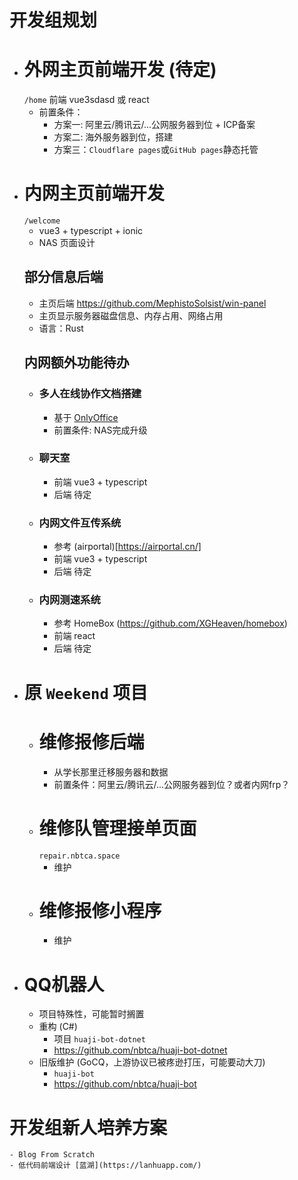 # 开发组规划

- # 外网主页前端开发 (待定)
    `/home`
    前端 vue3sdasd 或 react
    - 前置条件：
        - 方案一: 阿里云/腾讯云/...公网服务器到位 + ICP备案
        - 方案二: 海外服务器到位，搭建
        - 方案三：`Cloudflare pages`或`GitHub pages`静态托管
- # 内网主页前端开发
    `/welcome`
    - vue3 + typescript + ionic
    - NAS 页面设计
    ## 部分信息后端
    - 主页后端 https://github.com/MephistoSolsist/win-panel
    - 主页显示服务器磁盘信息、内存占用、网络占用
    - 语言：Rust
    ## 内网额外功能待办
    - ### 多人在线协作文档搭建
        - 基于 [OnlyOffice](https://www.onlyoffice.com/)
        - 前置条件: NAS完成升级
    - ### 聊天室
        - 前端 vue3 + typescript
        - 后端 待定
    - ### 内网文件互传系统
        - 参考 (airportal)[https://airportal.cn/]
        - 前端 vue3 + typescript
        - 后端 待定
    - ### 内网测速系统
        - 参考 HomeBox (https://github.com/XGHeaven/homebox)
        - 前端 react
        - 后端 待定
- # 原 `Weekend` 项目
    - # 维修报修后端
        - 从学长那里迁移服务器和数据
        - 前置条件：阿里云/腾讯云/...公网服务器到位？或者内网frp？
    - # 维修队管理接单页面
        `repair.nbtca.space`
        - 维护
    - # 维修报修小程序
        - 维护
- # QQ机器人
    - 项目特殊性，可能暂时搁置
    - 重构 (C#)
        - 项目 `huaji-bot-dotnet`
        - https://github.com/nbtca/huaji-bot-dotnet
    - 旧版维护 (GoCQ，上游协议已被疼逊打压，可能要动大刀)
        - `huaji-bot`
        - https://github.com/nbtca/huaji-bot
# 开发组新人培养方案
    - Blog From Scratch
    - 低代码前端设计 [蓝湖](https://lanhuapp.com/)

   